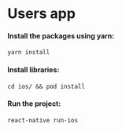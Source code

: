 # Users app 

#### Install the packages using yarn:
```
yarn install
```

#### Install libraries:
```
cd ios/ && pod install
```

#### Run the project:
```
react-native run-ios
```
